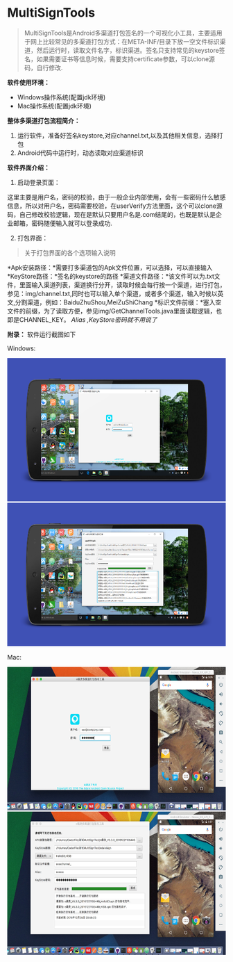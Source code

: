 # MultiSignTools

> MultiSignTools是Android多渠道打包签名的一个可视化小工具，主要适用于网上比较常见的多渠道打包方式：在META-INF/目录下放一空文件标识渠道，然后运行时，读取文件名字，标识渠道。签名只支持常见的keystore签名，如果需要证书等信息时候，需要支持certificate参数，可以clone源码，自行修改.

**软件使用环境：**
* Windows操作系统(配置jdk环境)
* Mac操作系统(配置jdk环境)

**整体多渠道打包流程简介：**
1. 运行软件，准备好签名keystore,对应channel.txt,以及其他相关信息，选择打包
2. Android代码中运行时，动态读取对应渠道标识

**软件界面介绍：**
1. 启动登录页面：

这里主要是用户名，密码的校验，由于一般企业内部使用，会有一些密码什么敏感信息，所以对用户名，密码需要校验，在userVerify方法里面，这个可以clone源码，自己修改校验逻辑，现在是默认只要用户名是.com结尾的，也既是默认是企业邮箱，密码随便输入就可以登录成功.

2. 打包界面：
> 关于打包界面的各个选项输入说明

 *Apk安装路径：*需要打多渠道包的Apk文件位置，可以选择，可以直接输入
 *KeyStore路径：*签名的keystore的路径
 *渠道文件路径：*该文件可以为.txt文件，里面输入渠道列表，渠道换行分开，读取时候会每行按一个渠道，进行打包，参见：img/channel.txt,同时也可以输入单个渠道，或者多个渠道，输入时候以英文,分割渠道，例如：BaiduZhuShou,MeiZuShiChang
 *标识文件前缀：*塞入空文件的前缀，为了读取方便，参见img/GetChannelTools.java里面读取逻辑，也即是CHANNEL_KEY。
 *Alias ,KeyStore密码就不用说了*


**附录：**
软件运行截图如下

Windows:

<img src="/img/multiTools_1_windows.png" width="600" height="330" />

<img src="/img/multiTools_2_windows.png" width="600" height="330" />

Mac:

<img src="/img/multiTools_1_mac.png" width="600" height="330" />

<img src="/img/multiTools_2_mac.png" width="600" height="330" />
